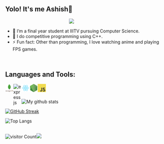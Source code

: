 ## Yolo! It's me Ashish👋

<img src="https://media.giphy.com/media/zWHvoItO4JWn7pkC4W/source.gif" width="300" align='right'>
<br/>

- 🔭 I’m a final year student at IIITV pursuing Computer Science.
- 💬 I do competitive programming using C++.
- ⚡ Fun fact: Other than programming, I love watching anime and playing FPS games.


<br/>


## Languages and Tools:

<img align="left" alt="mongodb" width="26px" src="https://raw.githubusercontent.com/devicons/devicon/master/icons/mongodb/mongodb-original-wordmark.svg"  />
<img align="left" alt="expressjs" width="26px" src="https://www.pngfind.com/pngs/m/136-1363736_express-js-icon-png-transparent-png.png"  />
<img align="left" alt="React" width="26px" src="https://raw.githubusercontent.com/github/explore/80688e429a7d4ef2fca1e82350fe8e3517d3494d/topics/react/react.png" />
<img align="left" alt="Node.js" width="26px" src="https://raw.githubusercontent.com/github/explore/80688e429a7d4ef2fca1e82350fe8e3517d3494d/topics/nodejs/nodejs.png" />
<img align="left" alt="JavaScript" width="26px" src="https://raw.githubusercontent.com/github/explore/80688e429a7d4ef2fca1e82350fe8e3517d3494d/topics/javascript/javascript.png" />



<br/>
<br/>


<!-- ![My github stats](https://github-readme-stats.vercel.app/api?username=mcash09&count_private=false&show_icons=true&theme=synthwave&include_all_commits=true)
 -->
![My github stats](https://github-readme-stats.vercel.app/api?username=mcash09&count_private=true&hide_title=true&show_icons=true&theme=gotham&include_all_commits=true)

[![GitHub Streak](http://github-readme-streak-stats.herokuapp.com?user=mcash09&theme=dark&background=0B3F52)](https://git.io/streak-stats)


![Top Langs](https://github-readme-stats.vercel.app/api/top-langs/?username=mcash09)
<br/>
<br/>



![visitor Count](https://visitor-badge.laobi.icu/badge?page_id=mcash09.mcash09)<img src="https://media.giphy.com/media/dxn6fRlTIShoeBr69N/giphy.gif" width="30">

